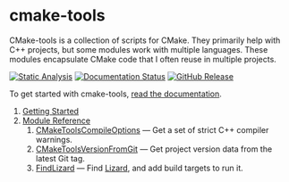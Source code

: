 # cmake-tools

CMake-tools is a collection of scripts for CMake.
They primarily help with C++ projects, but some modules work with multiple languages.
These modules encapsulate CMake code that I often reuse in multiple projects.

[![Static Analysis](https://github.com/brobeson/cmake-tools/actions/workflows/static_analysis.yaml/badge.svg)](https://github.com/brobeson/cmake-tools/actions/workflows/static_analysis.yaml)
[![Documentation Status](https://readthedocs.org/projects/cmake-tools/badge/?version=latest)](https://cmake-tools.readthedocs.io/en/latest/?badge=latest)
[![GitHub Release](https://img.shields.io/github/v/release/brobeson/cmake-tools?sort=semver&logo=github&label=Release)](https://github.com/brobeson/cmake-tools/releases/latest)

To get started with cmake-tools, [read the documentation](https://cmake-tools.readthedocs.io/en/latest/).

1. [Getting Started](https://cmake-tools.readthedocs.io/en/latest/getting_started.html)
1. [Module Reference](https://cmake-tools.readthedocs.io/en/latest/index.html#module-reference)
   1. [CMakeToolsCompileOptions](https://cmake-tools.readthedocs.io/en/latest/cmake_tools_compile_options.html) — Get a set of strict C++ compiler warnings.
   1. [CMakeToolsVersionFromGit](https://cmake-tools.readthedocs.io/en/latest/cmake_tools_version_from_git.html) — Get project version data from the latest Git tag.
   1. [FindLizard](https://cmake-tools.readthedocs.io/en/latest/find_lizard.html) — Find [Lizard](https://github.com/terryyin/lizard/), and add build targets to run it.
